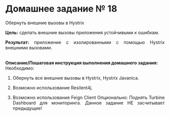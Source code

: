 # Домашнее задание № 18

<p align="justify">Обернуть внешние вызовы в Hystrix</p>
<p align="justify"><b>Цель:</b>  сделать внешние вызовы приложения устойчивыми к ошибкам.
</p>
<p align="justify"><b>Результат:</b> приложение с изолированными с помощью Hystrix внешними вызовами.
</p><br>
<b>Описание/Пошаговая инструкция выполнения домашнего задания:</b>
<br>Необходимо:
<ol start="1">
<li><p align="justify">Обернуть все внешние вызовы в Hystrix, Hystrix Javanica.
</p>
<li><p align="justify">Возможно использование Resilent4j.
</p>
<li><p align="justify">Возможно использование Feign Client Опционально: Поднять Turbine Dashboard для мониторинга. Данное задание НЕ засчитывает предыдущие!
</p>
</ol>


